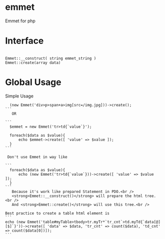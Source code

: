 # emmet
Emmet for php
# Interface
````

Emmet::__construct( string emmet_string )
Emmet::create(array data)

````

# Global Usage


Simple Usage
``````````
  (new Emmet('div>p>span+a>img[src=/img.jpg]))->create();
```
   OR

```
  $emmet = new Emmet('tr>td{`value`}');
  
  foreach($data as $value){
      echo $emmet->create([ 'value' => $value ]);
  }
```

 Don't use Emmet in way like
  
```
  foreach($data as $value){
      echo (new Emmet('tr>td{`value`}))->create([ 'value' => $value ]);
  }
```
   Because it's work like prepared Statement in PDO.<br />
   <strong>Emmet::__construct()</strong> will prepare the html tree.<br />
   And <strong>Emmet::create()</strong> will use this tree.<br />

Best practice to create a table html element is
```
echo (new Emmet('table#myTable>tbody>tr.myTr*`tr_cnt`>td.myTd{`data[@][$]`}'))->create([ 'data' => $data, 'tr_cnt' => count($data), 'td_cnt' => count($data[0])]);
```
